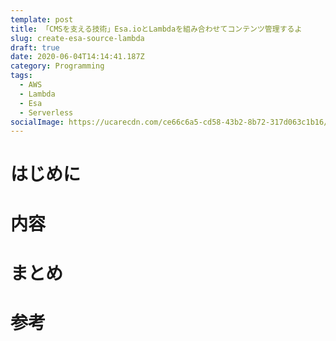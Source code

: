 ```yaml
---
template: post
title: 「CMSを支える技術」Esa.ioとLambdaを組み合わせてコンテンツ管理するよ
slug: create-esa-source-lambda
draft: true
date: 2020-06-04T14:14:41.187Z
category: Programming
tags:
  - AWS
  - Lambda
  - Esa
  - Serverless
socialImage: https://ucarecdn.com/ce66c6a5-cd58-43b2-8b72-317d063c1b16/
---
```

# はじめに

# 内容

# まとめ

# 参考
